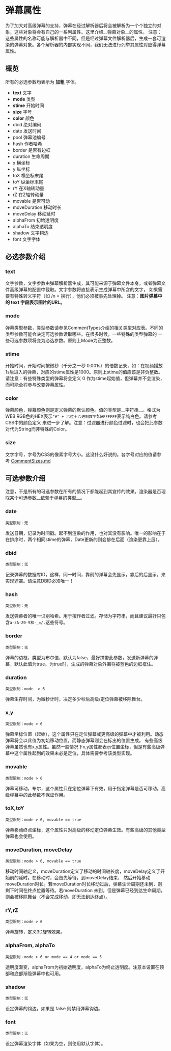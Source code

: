 # 弹幕属性
为了加大对高级弹幕的支持，弹幕在经过解析器后将会被解析为一个个独立的对象，这些对象将会有自己的一系列属性。这里介绍__弹幕对象__的属性。
注意：这些属性的名称可能与解析器中不同，但是经过弹幕文件解析器后，生成一套可渲染的弹幕对象。各个解析器的内部实现不同，我们无法进行列举其属性对应得弹幕属性。

## 概览
所有的必选参数均表示为 __加粗__ 字体。
* __text__ 文字
* __mode__ 类型
* __stime__ 开始时间
* __size__ 字号
* __color__ 颜色
* dbid 绝对编码
* date 发送时间
* pool 弹幕池编号
* hash 作者哈希
* border 是否有边框
* duration 生命周期
* x 横坐标
* y 纵坐标
* toX 横坐标末尾
* toY 纵坐标末尾
* rY 在X轴转动量
* rZ 在Z轴转动量
* movable 是否可动
* moveDuration 移动时长
* moveDelay 移动延时
* alphaFrom 初始透明度
* alphaTo 结束透明度
* shadow 文字钩边
* font 文字字体

## 必选参数介绍
### text
文字参数，文字参数由弹幕解析器生成，其可能来源于弹幕文件本身，或者弹幕文件高级弹幕的配置中截取。文字参数将直接表示生成弹幕中所含的文字，
如果需要有特殊转义字符（如 /n = 换行），他们必须被事先处理掉。
注意：__图片弹幕中的 text 字段表示图片的URL。__

### mode
弹幕类型参数，类型参数请参见CommentTypes介绍的相关类型对应表。不同的类型参数可能会决定可选参数读取哪些。在很多时候，一些特殊的类型弹幕的
一些可选参数项将变为必选参数。原则上Mode为正整数。

### stime
开始时间，开始时间按微秒（千分之一秒 0.001s）的倍数记录，如：在视频播放1s后进入的弹幕，对应的stime属性是1000。原则上stime的值应该是非负整数。
请注意：有些特殊类型的弹幕将会定义 0 作为stime起始值，但弹幕并不会渲染，而可能全程参与改变弹幕属性。

### color
弹幕颜色，弹幕颜色则是定义弹幕的默认颜色。值的类型是__字符串__。格式为WEB RGB色的HEX表示```"#" + 六位十六进制数字```如```#FFFFFF```表示纯白色。请参考CSS中的颜色定义
来进一步了解。注意：过滤器进行颜色过滤时，也会把此参数对代为String而非特殊的Color。

### size
文字字号，字号为CSS的像素字号大小。这没什么好说的。各字号对应的值请参考 [CommentSizes.md](CommentSizes.md)

## 可选参数介绍
注意，不是所有的可选参数在所有的情况下都能起到其宣传的效果。渲染器是否理睬某个可选参数__依赖于弹幕的类型__。

### date
    类型限制：无
发送日期，记录为时间戳。起不到渲染的作用，也对其没有影响。唯一的影响在于在排序时，两个相同stime的弹幕，Date更新的则会排在后面（渲染更靠上层）。

### dbid
    类型限制：无
记录弹幕的数据库ID，这样，同一时间，靠前的弹幕会先显示，靠后的后显示，来实现遮罩。请注意DBID必须唯一！

### hash
    类型限制：无
发送弹幕者的唯一识别哈希。用于按作者过滤。存储为字符串，而且建议最好只包含```a-zA-Z0-9和-_=/.```这些符号。

### border
    类型限制：无
弹幕的边框，类型为布尔值，默认为false，最好携带此参数，发送新弹幕的弹幕，默认此值为true。为true时，生成的弹幕对象外围将被蓝色的边框框住。

### duration
    类型限制：mode  > 6
弹幕生存时间，为微秒计时，决定多少秒后高级/定位弹幕被移除舞台。

### x,y
    类型限制：mode > 6
弹幕坐标位置（起始），这个属性只在定位弹幕或更高级的弹幕中才被利用。动态弹幕将会以此值为初始移动位置，而静态弹幕则会在标出的位置生成。
有些高级弹幕虽然也有x,y属性。虽然一般情况下x,y属性都表示位置坐标，但是有些高级弹幕中这个属性起到的效果未必是定位，具体需要参考该类型实现。

### movable
    类型限制：mode > 6
弹幕可移动，布尔，这个属性只在定位弹幕下有效，用于指定弹幕是否可移动。高级弹幕中的此参数不保证作用。

### toX,toY
    类型限制：mode > 6, movable == true
弹幕移动终点坐标，这个属性只对高级的移动定位弹幕生效。有些高级的其他类型弹幕也会使用。

### moveDuration, moveDelay
    类型限制：mode > 6, movable == true
移动时间轴定义，moveDuration定义了移动的时间轴长度，moveDelay定义了开始前的延时。在移动时，会首先等待，到moveDelay结束，
然后开始移动moveDuration时长。若moveDuration时长移动过后，弹幕生命周期还未到，则剩下时间在终点位置等待。若moveDuration
未到，但是弹幕已经到达生命周期，则会被移除舞台（不会完成移动，即无法到达终点）。

### rY,rZ
    类型限制：mode > 6
弹幕旋转，定义3D旋转效果。

### alphaFrom, alphaTo
    类型限制：mode > 6 or mode == 4 or mode == 5
透明度渐变，alphaFrom为初始透明度，alphaTo为终止透明度。注意本设置在顶部和底部渐隐弹幕中也可用。

### shadow
    类型限制：无
设定弹幕的钩边，如果是 false 则禁用弹幕钩边。

### font
    类型限制：无
设定弹幕渲染字体（如果为空，则使用默认字体）。